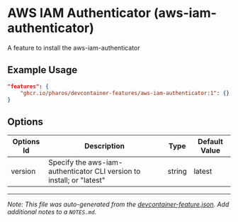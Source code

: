 
# AWS IAM Authenticator (aws-iam-authenticator)

A feature to install the aws-iam-authenticator

## Example Usage

```json
"features": {
    "ghcr.io/pharos/devcontainer-features/aws-iam-authenticator:1": {}
}
```

## Options

| Options Id | Description | Type | Default Value |
|-----|-----|-----|-----|
| version | Specify the aws-iam-authenticator CLI version to install; or "latest" | string | latest |



---

_Note: This file was auto-generated from the [devcontainer-feature.json](https://github.com/pharos/devcontainer-features/blob/main/src/aws-iam-authenticator/devcontainer-feature.json).  Add additional notes to a `NOTES.md`._
